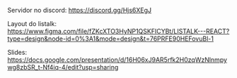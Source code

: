 Servidor no discord: https://discord.gg/Hjs6XEgJ

Layout do listalk: https://www.figma.com/file/fZKcXTO3HyNP1QSKFICYBt/LISTALK---REACT?type=design&node-id=0%3A1&mode=design&t=76PRFE90HEFovuBl-1

Slides: https://docs.google.com/presentation/d/16H06xJ9AR5rfk2H0zqWzNlnmpywg8zbSR_t-Nf4iq-4/edit?usp=sharing
